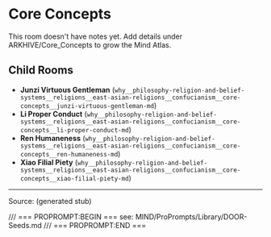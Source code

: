 # Core Concepts

This room doesn't have notes yet. Add details under ARKHIVE/Core_Concepts to grow the Mind Atlas.

## Child Rooms
- **Junzi Virtuous Gentleman** (`why__philosophy-religion-and-belief-systems__religions__east-asian-religions__confucianism__core-concepts__junzi-virtuous-gentleman-md`)
- **Li Proper Conduct** (`why__philosophy-religion-and-belief-systems__religions__east-asian-religions__confucianism__core-concepts__li-proper-conduct-md`)
- **Ren Humaneness** (`why__philosophy-religion-and-belief-systems__religions__east-asian-religions__confucianism__core-concepts__ren-humaneness-md`)
- **Xiao Filial Piety** (`why__philosophy-religion-and-belief-systems__religions__east-asian-religions__confucianism__core-concepts__xiao-filial-piety-md`)

---
Source: (generated stub)

/// === PROPROMPT:BEGIN ===
see: MIND/ProPrompts/Library/DOOR-Seeds.md
/// === PROPROMPT:END ===
